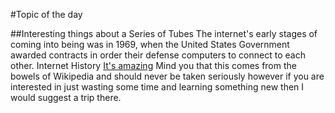 #Topic of the day

##Interesting things about a Series of Tubes
The internet's early stages of coming into being was in 1969, when the United States Government awarded contracts in order
their defense computers to connect to each other. 
Internet History [It's amazing](https://en.wikipedia.org/wiki/History_of_the_Internet)
Mind you that this comes from the bowels of Wikipedia and should never be taken seriously however if you are interested in just 
wasting some time and learning something new then I would suggest a trip there.


